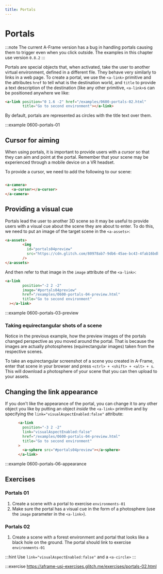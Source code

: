 ```yaml
---
title: Portals
---
```


# Portals

:::note
The current A-Frame version has a bug in handling portals causing them to trigger even when you click outside. The examples in this chapter use version `0.8.2`
:::

Portals are special objects that, when activated, take the user to another virtual environment, defined in a different file. They behave very similarly to links in a web page. To create a portal, we use the `<a-link>` primitive and the attributes `href` to tell what is the destination world, and `title` to provide a text description of the destination (like any other primitive, `<a-link>`s can be positioned anywhere we like:

```html
<a-link position="0 1.6 -2" href="/examples/0600-portals-02.html" 
        title="Go to second environment"></a-link>
```

By default, portals are represented as circles with the title text over them.

:::example 0600-portals-01

## Cursor for aiming
When using portals, it is important to provide users with a _cursor_ so that they can aim and point at the portal. Remember that your scene may be experienced through a mobile device on a VR headset.

To provide a cursor, we need to add the following to our scene:
```html

<a-camera>
   <a-cursor></a-cursor>
</a-camera>
```

## Providing a visual cue

Portals lead the user to another 3D scene so it may be useful to provide users with a visual cue about the scene they are about to enter. To do this, we need to put an image of the target scene in the `<a-assets>`:

```html
<a-assets>
        <img
          id="portals04preview"
          src="https://cdn.glitch.com/80978ab7-9db6-45ae-bc43-4fab16bdbb6e%2Fscreenshot-portals%20-%2004%20-%20preview-1589268108431.png?v=1589268161303"
        />
</a-assets>
```

And then refer to that image in the `image` attribute of the `<a-link>`:

```html
<a-link
        position="-2 2 -2"
        image="#portals04preview"
        href="/examples/0600-portals-04-preview.html"
        title="Go to second environment"
  ></a-link>
```

:::example 0600-portals-03-preview


### Taking equirectangular shots of a scene

Notice in the previous example, how the preview images of the portals changed perspective as you moved around the portal. That is because the images are actually photospheres (equirectangular images) taken from the respective scenes.

To take an equirectangular screenshot of a scene you created in A-Frame, enter that scene in your browser and press `<ctrl> + <shift> + <alt> + s`. This will download a photosphere of your scene that you can then upload to your assets.

## Changing the link appearance

If you don't like the appearance of the portal, you can change it to any other object you like by putting an object *inside* the `<a-link>` primitive and by specifying the `link="visualAspectEnabled:false"` attribute:

```html
      <a-link
        position="-3 2 -2"
        link="visualAspectEnabled:false"
        href="/examples/0600-portals-04-preview.html"
        title="Go to second environment"
      >
        <a-sphere src="#portals04preview"></a-sphere>
      </a-link>
```


:::example 0600-portals-06-appearance

## Exercises


### Portals 01

1. Create a scene with a portal to exercise `environments-01`
  1. Make sure the portal has a visual cue in the form of a photosphere (use the `image` parameter in the `<a-link>`).
  
### Portals 02
1. Create a scene with a forest environment and portal that looks like a black hole on the ground. The portal should link to exercise `environments-01`

:::hint
Use `link="visualAspectEnabled:false"` and a `<a-circle>`
:::

:::exercise https://aframe-usj-exercises.glitch.me/exercises/portals-02.html
